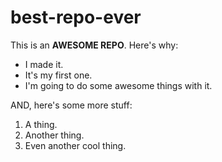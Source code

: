 # best-repo-ever

This is an **AWESOME REPO**. Here's why:
* I made it.
* It's my first one.
* I'm going to do some awesome things with it.

AND, here's some more stuff:
1. A thing.
2. Another thing.
3. Even another cool thing.